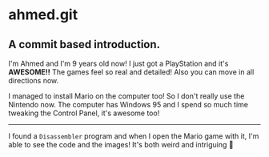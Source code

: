 ahmed.git
======

A commit based introduction.
-------


I'm Ahmed and I'm 9 years old now!
I just got a PlayStation and it's **AWESOME!!** 
The games feel so real and detailed! Also you can move in all directions now.

I managed to install Mario on the computer too! So I don't really use the Nintendo now.
The computer has Windows 95 and I spend so much time tweaking the Control Panel, it's awesome too!

-----

I found a `Disassembler` program and when I open the Mario game with it, I'm able to see the code and the images!
It's both weird and intriguing 🤩